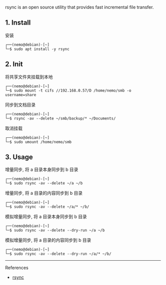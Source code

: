 rsync is an open source utility that provides fast incremental file transfer.

## 1. Install

安装

```
┌──(nemo@debian)-[~]
└─$ sudo apt install -y rsync
```

## 2. Init

将共享文件夹挂载到本地

```
┌──(nemo@debian)-[~]
└─$ sudo mount -t cifs //192.168.0.57/D /home/nemo/smb -o username=share
```

同步到文档目录

```
┌──(nemo@debian)-[~]
└─$ rsync -av --delete ~/smb/backup/* ~/Documents/
```

取消挂载

```
┌──(nemo@debian)-[~]
└─$ sudo umount /home/nemo/smb
```

## 3. Usage

增量同步, 将 a 目录本身同步到 b 目录

```
┌──(nemo@debian)-[~]
└─$ sudo rsync -av --delete ~/a ~/b
```

增量同步, 将 a 目录的内容同步到 b 目录

```
┌──(nemo@debian)-[~]
└─$ sudo rsync -av --delete ~/a/* ~/b/
```

模拟增量同步, 将 a 目录本身同步到 b 目录

```
┌──(nemo@debian)-[~]
└─$ sudo rsync -av --delete --dry-run ~/a ~/b
```

模拟增量同步, 将 a 目录的内容同步到 b 目录

```
┌──(nemo@debian)-[~]
└─$ sudo rsync -av --delete --dry-run ~/a/* ~/b/
```

---

References

- [rsync](https://rsync.samba.org/)